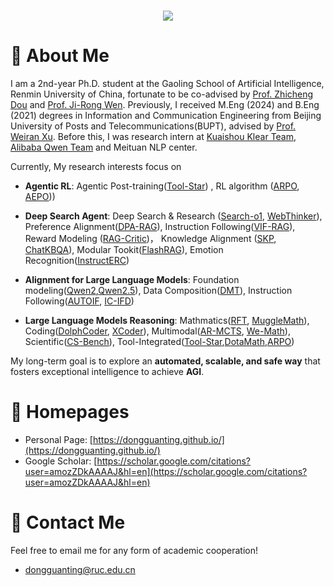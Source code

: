 <!-- dynamic typing effect 动态打字效果 -->
<h1 align="center">
  <a href="https://blog.sunguoqi.com/">
    <img src="https://readme-typing-svg.herokuapp.com/?lines=
      Researching%20step%20by%20step!;祝KABI工作顺利，天天开心!&center=true&size=27" />
  </a>
</h1>

#  🙋 About Me

I am a 2nd-year Ph.D. student at the Gaoling School of Artificial Intelligence, Renmin University of China, fortunate to be co-advised by [Prof. Zhicheng Dou](http://playbigdata.ruc.edu.cn/dou/) and [Prof. Ji-Rong Wen](https://scholar.google.com/citations?user=tbxCHJgAAAAJ&hl=zh-CN&oi=ao). Previously, I received M.Eng (2024) and B.Eng (2021) degrees in Information and Communication Engineering from Beijing University of Posts and Telecommunications(BUPT), advised by [Prof. Weiran Xu](https://pris-nlp.github.io/en/author/weiran-xu/). Before this, I was research intern at [Kuaishou Klear Team](https://github.com/Kwai-Klear), [Alibaba Qwen Team](https://github.com/QwenLM) and Meituan NLP center.

Currently, My research interests focus on

* **Agentic RL**: Agentic Post-training([Tool-Star](https://arxiv.org/pdf/2505.16410)) , RL algorithm ([ARPO](https://arxiv.org/abs/2507.19849), [AEPO](https://www.arxiv.org/abs/2510.14545)))

* **Deep Search Agent**: Deep Search & Research ([Search-o1](https://arxiv.org/pdf/2501.05366), [WebThinker](https://github.com/RUC-NLPIR/WebThinker)), Preference Alignment([DPA-RAG](https://arxiv.org/pdf/2406.18676)), Instruction Following([VIF-RAG](https://arxiv.org/abs/2410.09584)), Reward Modeling ([RAG-Critic](https://github.com/dongguanting/RAG-Critic))， Knowledge Alignment ([SKP](https://arxiv.org/pdf/2308.14436), [ChatKBQA](https://arxiv.org/pdf/2310.08975)), Modular Tookit([FlashRAG](https://arxiv.org/pdf/2405.13576)), Emotion Recognition([InstructERC](https://arxiv.org/pdf/2309.11911))

* **Alignment for Large Language Models**: Foundation modeling([Qwen2](https://arxiv.org/pdf/2407.10671),[Qwen2.5](https://arxiv.org/pdf/2412.15115)), Data Composition([DMT](https://arxiv.org/pdf/2310.05492)), Instruction Following([AUTOIF](https://arxiv.org/pdf/2406.13542), [IC-IFD](https://arxiv.org/pdf/2412.11231))

* **Large Language Models Reasoning**: Mathmatics([RFT](https://arxiv.org/pdf/2308.01825), [MuggleMath](https://arxiv.org/abs/2310.05506)), Coding([DolphCoder](https://arxiv.org/pdf/2402.09136), [XCoder](https://arxiv.org/pdf/2409.03810)), Multimodal([AR-MCTS](https://arxiv.org/pdf/2412.14835), [We-Math](https://arxiv.org/pdf/2407.01284?)), Scientific([CS-Bench](https://arxiv.org/pdf/2406.08587)), Tool-Integrated([Tool-Star](https://arxiv.org/pdf/2505.16410),[DotaMath](https://arxiv.org/pdf/2407.04078),[ARPO](https://arxiv.org/abs/2507.19849))


My long-term goal is to explore an **automated, scalable, and safe way** that fosters exceptional intelligence to achieve **AGI**.



#  📎 Homepages

* Personal Page: [https://dongguanting.github.io/](https://dongguanting.github.io/)
* Google Scholar: [https://scholar.google.com/citations?user=amozZDkAAAAJ&hl=en](https://scholar.google.com/citations?user=amozZDkAAAAJ&hl=en)

  
# 🤝 Contact Me

Feel free to email me for any form of academic cooperation!

- dongguanting@ruc.edu.cn

